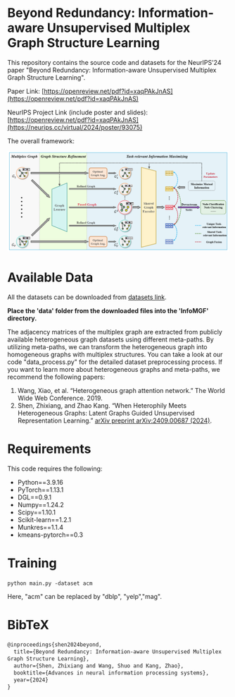# Beyond Redundancy: Information-aware Unsupervised Multiplex Graph Structure Learning

This repository contains the source code and datasets for the NeurIPS'24 paper "Beyond Redundancy: Information-aware Unsupervised Multiplex Graph Structure Learning".

Paper Link: [https://openreview.net/pdf?id=xaqPAkJnAS](https://openreview.net/pdf?id=xaqPAkJnAS)

NeurIPS Project Link (include poster and slides): [https://openreview.net/pdf?id=xaqPAkJnAS](https://neurips.cc/virtual/2024/poster/93075)

The overall framework:

![InfoMGF Fig](https://github.com/zxlearningdeep/InfoMGF/blob/main/framework.png)

# Available Data

All the datasets can be downloaded from [datasets link](https://drive.google.com/file/d/1WU8j5YbwNr-cD-UQEfqX8nRDW0maDbWR/view?usp=sharing).

**Place the 'data' folder from the downloaded files into the 'InfoMGF' directory.**

The adjacency matrices of the multiplex graph are extracted from publicly available heterogeneous graph datasets using different meta-paths. By utilizing meta-paths, we can transform the heterogeneous graph into homogeneous graphs with multiplex structures. You can take a look at our code "data_process.py" for the detailed dataset preprocessing process. If you want to learn more about heterogeneous graphs and meta-paths, we recommend the following papers:

1. Wang, Xiao, et al. “Heterogeneous graph attention network.” The World Wide Web Conference. 2019.
2. Shen, Zhixiang, and Zhao Kang. “When Heterophily Meets Heterogeneous Graphs: Latent Graphs Guided Unsupervised Representation Learning.” [arXiv preprint arXiv:2409.00687 (2024)](https://arxiv.org/abs/2409.00687).

# Requirements

This code requires the following:

* Python==3.9.16
* PyTorch==1.13.1
* DGL==0.9.1
* Numpy==1.24.2
* Scipy==1.10.1
* Scikit-learn==1.2.1
* Munkres==1.1.4
* kmeans-pytorch==0.3 

# Training

`python main.py -dataset acm` 

Here, "acm" can be replaced by "dblp", "yelp","mag".


# BibTeX

```
@inproceedings{shen2024beyond,
  title={Beyond Redundancy: Information-aware Unsupervised Multiplex Graph Structure Learning},
  author={Shen, Zhixiang and Wang, Shuo and Kang, Zhao},
  booktitle={Advances in neural information processing systems},
  year={2024}
}

```
